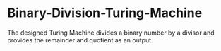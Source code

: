 # Binary-Division-Turing-Machine
The designed Turing Machine divides a binary number by a divisor and provides the remainder and quotient as an output.
